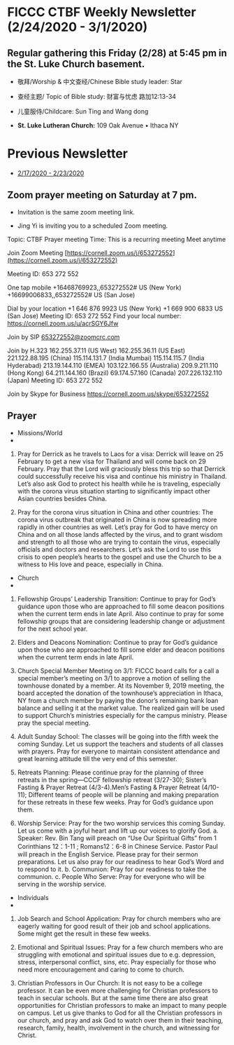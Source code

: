 
# FICCC CTBF Weekly Newsletter (2/24/2020 - 3/1/2020)
## Regular gathering this Friday  (2/28) at 5:45 pm in the St. Luke Church basement.

- 敬拜/Worship & 中文查经/Chinese Bible study leader: Star

- 查经主题/ Topic of Bible study: 财富与忧虑 路加12:13-34

- 儿童服侍/Childcare: Sun Ting and Wang dong

- **St. Luke Lutheran Church:** 109 Oak Avenue • Ithaca NY

# Previous Newsletter
- [2/17/2020 - 2/23/2020](2_25_2020)

## Zoom prayer meeting on Saturday at 7 pm.

- Invitation is the same zoom meeting link. 

- Jing Yi is inviting you to a scheduled Zoom meeting.

Topic: CTBF Prayer meeting
Time: This is a recurring meeting Meet anytime

Join Zoom Meeting
[https://cornell.zoom.us/j/653272552](https://cornell.zoom.us/j/653272552)


Meeting ID: 653 272 552

One tap mobile
+16468769923,,653272552# US (New York)
+16699006833,,653272552# US (San Jose)

Dial by your location
        +1 646 876 9923 US (New York)
        +1 669 900 6833 US (San Jose)
Meeting ID: 653 272 552
Find your local number: https://cornell.zoom.us/u/acrSGY6Jfw

Join by SIP
653272552@zoomcrc.com

Join by H.323
162.255.37.11 (US West)
162.255.36.11 (US East)
221.122.88.195 (China)
115.114.131.7 (India Mumbai)
115.114.115.7 (India Hyderabad)
213.19.144.110 (EMEA)
103.122.166.55 (Australia)
209.9.211.110 (Hong Kong)
64.211.144.160 (Brazil)
69.174.57.160 (Canada)
207.226.132.110 (Japan)
Meeting ID: 653 272 552

Join by Skype for Business
https://cornell.zoom.us/skype/653272552

## Prayer

- Missions/World 
- 
1) Pray for Derrick as he travels to Laos for a visa: Derrick will leave on 25 February to get a new visa for Thailand and will come back on 29 February. Pray that the Lord will graciously bless this trip so that Derrick could successfully receive his visa and continue his ministry in Thailand. Let’s also ask God to protect his health while he is traveling, especially with the corona virus situation starting to significantly impact other Asian countries besides China.

 2) Pray for the corona virus situation in China and other countries: The corona virus outbreak that originated in China is now spreading more rapidly in other countries as well. Let’s pray for God to have mercy on China and on all those lands affected by the virus, and to grant wisdom and strength to all those who are trying to contain the virus, especially officials and doctors and researchers. Let’s ask the Lord to use this crisis to open people’s hearts to the gospel and use the Church to be a witness to His love and peace, especially in China.

- Church
- 
1. Fellowship Groups’ Leadership Transition: Continue to pray for God’s guidance upon those who are approached to fill some deacon positions when the current term ends in late April. Also continue to pray for some fellowship groups that are considering leadership change or adjustment for the next school year. 

2. Elders and Deacons Nomination: Continue to pray for God’s guidance upon those who are approached to fill some elder and deacon positions when the current term ends in late April.

3. Church Special Member Meeting on 3/1:  FICCC board calls for a call a special member’s meeting on 3/1 to approve a motion of selling the townhouse donated by a member. At its November 9, 2019 meeting, the board accepted the donation of the townhouse’s appreciation in Ithaca, NY from a church member by paying the donor’s remaining bank loan balance and selling it at the market value. The realized gain will be used to support Church’s ministries especially for the campus ministry. Please pray the special meeting.

4. Adult Sunday School: The classes will be going into the fifth week the coming Sunday. Let us support the teachers and students of all classes with prayers. Pray for everyone to maintain consistent attendance and great learning attitude till the very end of this semester.

5. Retreats Planning: Please continue pray for the planning of three retreats in the spring—CCCF fellowship retreat (3/27-30); Sister’s Fasting & Prayer Retreat (4/3-4).Men’s Fasting & Prayer Retreat (4/10-11);  Different teams of people will be planning and making preparation for these retreats in these few weeks.  Pray for God’s guidance upon them.

6. Worship Service: Pray for the two worship services this coming Sunday.  Let us come with a joyful heart and lift up our voices to glorify God.
a. Speaker: Rev. Bin Tang will preach on “Use Our Spiritual Gifts” from 1 Corinthians 12：1-11 ; Romans12：6-8  in Chinese Service. Pastor Paul  will preach in the English Service.  Please pray for their sermon preparations. Let us also pray for our readiness to hear God’s Word and to respond to it. 
b. Communion: Pray for our readiness to take the communion.
c. People Who Serve: Pray for everyone who will be serving in the worship service.

- Individuals
- 
1. Job Search and School Application: Pray for church members who are eagerly waiting for good result of their job and school applications. Some might get the result in these few weeks.

2. Emotional and Spiritual Issues: Pray for a few church members who are struggling with emotional and spiritual issues due to e.g. depression, stress, interpersonal conflict, sins, etc.  Pray especially for those who need more encouragement and caring to come to church.

3. Christian Professors in Our Church: It is not easy to be a college professor.  It can be even more challenging for Christian professors to teach in secular schools.  But at the same time there are also great opportunities for Christian professors to make an impact to many people on campus. Let us give thanks to God for all the Christian professors in our church, and pray and ask God to watch over them in their teaching, research, family, health, involvement in the church, and witnessing for Christ.


